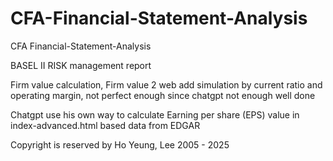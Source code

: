 # CFA-Financial-Statement-Analysis
CFA Financial-Statement-Analysis

BASEL II RISK management report

Firm value calculation, Firm value 2 web add simulation by current ratio and operating margin, not perfect enough since chatgpt not enough well done

Chatgpt use his own way to calculate Earning per share (EPS) value in index-advanced.html based data from EDGAR

Copyright is reserved by Ho Yeung, Lee 2005 - 2025
